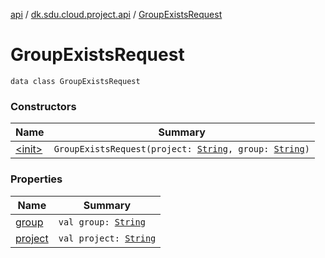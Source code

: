[api](../../index.md) / [dk.sdu.cloud.project.api](../index.md) / [GroupExistsRequest](./index.md)

# GroupExistsRequest

`data class GroupExistsRequest`

### Constructors

| Name | Summary |
|---|---|
| [&lt;init&gt;](-init-.md) | `GroupExistsRequest(project: `[`String`](https://kotlinlang.org/api/latest/jvm/stdlib/kotlin/-string/index.html)`, group: `[`String`](https://kotlinlang.org/api/latest/jvm/stdlib/kotlin/-string/index.html)`)` |

### Properties

| Name | Summary |
|---|---|
| [group](group.md) | `val group: `[`String`](https://kotlinlang.org/api/latest/jvm/stdlib/kotlin/-string/index.html) |
| [project](project.md) | `val project: `[`String`](https://kotlinlang.org/api/latest/jvm/stdlib/kotlin/-string/index.html) |

